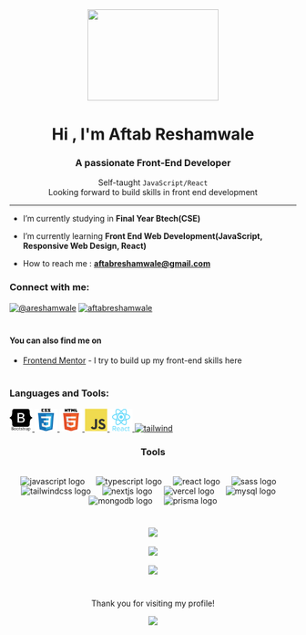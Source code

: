 <div align="center">
  <img  width="230" height="160"src="https://media1.tenor.com/m/34qNY2r67PgAAAAC/hi-hi-there.gif"/>
</div>

<div align="center">
<h1 align="center">Hi , I'm Aftab Reshamwale</h1>
<h3 align="center">A passionate Front-End Developer</h3>
  
Self-taught `JavaScript/React` <br/>Looking forward to build skills in front end development <br/>
</div>

----------------------------------------------------


- I’m currently studying in **Final Year Btech(CSE)**

- I’m currently learning **Front End Web Development(JavaScript, Responsive Web Design, React)**

- How to reach me : **aftabreshamwale@gmail.com**


<h3 align="left">Connect with me:</h3>
<p align="left">
<a href="https://twitter.com/@areshamwale" target="blank"><img align="center" src="https://raw.githubusercontent.com/rahuldkjain/github-profile-readme-generator/master/src/images/icons/Social/twitter.svg" alt="@areshamwale" height="30" width="40" /></a>
<a href="https://linkedin.com/in/aftabreshamwale" target="blank"><img align="center" src="https://raw.githubusercontent.com/rahuldkjain/github-profile-readme-generator/master/src/images/icons/Social/linked-in-alt.svg" alt="aftabreshamwale" height="30" width="40" /></a>
</p>



#
  
#### You can also find me on
- [Frontend Mentor](https://www.frontendmentor.io/profile/Aftab1112) - I try to build up my front-end skills here 


#

<h3 align="left">Languages and Tools:</h3>
<p align="left"> <a href="https://getbootstrap.com" target="_blank" rel="noreferrer"> <img src="https://raw.githubusercontent.com/devicons/devicon/master/icons/bootstrap/bootstrap-plain-wordmark.svg" alt="bootstrap" width="40" height="40"/> </a> <a href="https://www.w3schools.com/css/" target="_blank" rel="noreferrer"> <img src="https://raw.githubusercontent.com/devicons/devicon/master/icons/css3/css3-original-wordmark.svg" alt="css3" width="40" height="40"/> </a> <a href="https://www.w3.org/html/" target="_blank" rel="noreferrer"> <img src="https://raw.githubusercontent.com/devicons/devicon/master/icons/html5/html5-original-wordmark.svg" alt="html5" width="40" height="40"/> </a> <a href="https://developer.mozilla.org/en-US/docs/Web/JavaScript" target="_blank" rel="noreferrer"> <img src="https://raw.githubusercontent.com/devicons/devicon/master/icons/javascript/javascript-original.svg" alt="javascript" width="40" height="40"/> </a> <a href="https://reactjs.org/" target="_blank" rel="noreferrer"> <img src="https://raw.githubusercontent.com/devicons/devicon/master/icons/react/react-original-wordmark.svg" alt="react" width="40" height="40"/> </a> <a href="https://tailwindcss.com/" target="_blank" rel="noreferrer"> <img src="https://www.vectorlogo.zone/logos/tailwindcss/tailwindcss-icon.svg" alt="tailwind" width="40" height="40"/> </a> </p>


<div align="center">
 
### Tools 
<br/>

  <img src="https://skillicons.dev/icons?i=js" height="40" alt="javascript logo"  />
  <img width="12" />
  <img src="https://skillicons.dev/icons?i=ts" height="40" alt="typescript logo"  />
  <img width="12" />
  <img src="https://skillicons.dev/icons?i=react" height="40" alt="react logo"  />
  <img width="12" />
  <img src="https://skillicons.dev/icons?i=sass" height="40" alt="sass logo"  />
  <img width="12" />
  <img src="https://skillicons.dev/icons?i=tailwind" height="40" alt="tailwindcss logo"  />
  <img width="12" />
  <img src="https://skillicons.dev/icons?i=nextjs" height="40" alt="nextjs logo"  />
  <img width="12" />
  <img src="https://skillicons.dev/icons?i=vercel" height="40" alt="vercel logo"  />
  <img width="12" />
  <img src="https://skillicons.dev/icons?i=mysql" height="40" alt="mysql logo"  />
  <img width="12" />
  <img src="https://skillicons.dev/icons?i=mongodb" height="40" alt="mongodb logo"  />
  <img width="12" />
  <img src="https://skillicons.dev/icons?i=prisma" height="40" alt="prisma logo"  />

</div>

#

<div align="center">
 
![](https://github-readme-stats.vercel.app/api/top-langs/?username=atmahana&theme=tokyonight&hide_border=false&langs_count=4&include_all_commits=false&count_private=true&layout=compact)

![](https://github-readme-stats.vercel.app/api?username=atmahana&theme=tokyonight&hide_border=false&include_all_commits=true&count_private=true&hide_title=true&hide_rank=true)

![](https://github-readme-streak-stats.herokuapp.com/?user=atmahana&theme=tokyonight&hide_border=false)<br/>

</div>

#

<p align="center">Thank you for visiting my profile!</p>

<div align="center">
  <img height="130" src="https://cdn.betterttv.net/emote/5f6b6da762f49f0b2162e180/3x.webp"  />
</div>
